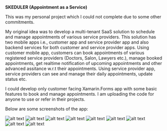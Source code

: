 **SKEDULER (Appointment as a Service)**

This was my personal project which I could not complete due to some other commitments.

My original idea was to develop a multi-tenant SaaS solution to schedule and manage appointments of various service providers.
This solution has two mobile apps i.e., customer app and service provider app and also backend services for both customer and service provider apps.
Using customer mobile app, customers can book appointments of various registered service providers (Doctors, Salon, Lawyers etc.), manage booked appointments, get realtime notification of upcoming appointments and other advanced assitance w.r.t their appointments.
Using service provider app, service providers can see and manage their daily appointments, update status etc.

I could develop only customer facing Xamarin.Forms app with some basic features to book and manage appointments. 
I am uploading the code for anyone to use or refer in their projects.

Below are some screenshots of the app:

![alt text](https://github.com/manojnair007/Skeduler/blob/main/screenshots/1.jpg?raw=true)
![alt text](https://github.com/manojnair007/Skeduler/blob/main/screenshots/2.jpg?raw=true)
![alt text](https://github.com/manojnair007/Skeduler/blob/main/screenshots/3.jpg?raw=true)
![alt text](https://github.com/manojnair007/Skeduler/blob/main/screenshots/4.jpg?raw=true)
![alt text](https://github.com/manojnair007/Skeduler/blob/main/screenshots/5.jpg?raw=true)
![alt text](https://github.com/manojnair007/Skeduler/blob/main/screenshots/6.jpg?raw=true)
![alt text](https://github.com/manojnair007/Skeduler/blob/main/screenshots/7.jpg?raw=true)
![alt text](https://github.com/manojnair007/Skeduler/blob/main/screenshots/8.jpg?raw=true)
![alt text](https://github.com/manojnair007/Skeduler/blob/main/screenshots/9.jpg?raw=true)

<!---
manojnair007/manojnair007 is a ✨ special ✨ repository because its `README.md` (this file) appears on your GitHub profile.
You can click the Preview link to take a look at your changes.
--->
